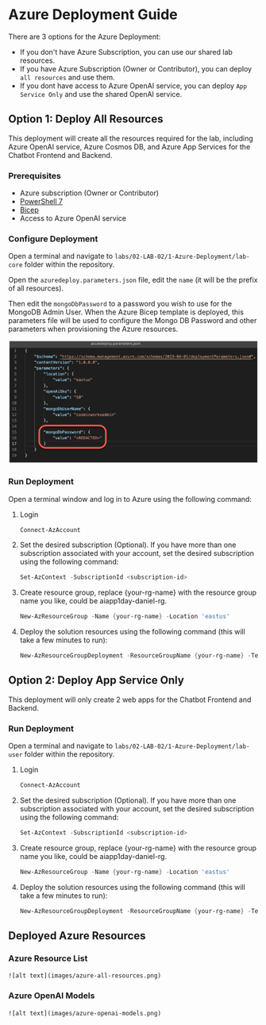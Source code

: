 # Azure Deployment Guide

There are 3 options for the Azure Deployment:

- If you don't have Azure Subscription, you can use our shared lab resources.
- If you have Azure Subscription (Owner or Contributor), you can deploy `all resources` and use them.
- If you dont have access to Azure OpenAI service, you can deploy `App Service Only` and use the shared OpenAI service.

## Option 1: Deploy All Resources

This deployment will create all the resources required for the lab, including Azure OpenAI service, Azure Cosmos DB, and Azure App Services for the Chatbot Frontend and Backend.

### Prerequisites

- Azure subscription (Owner or Contributor)
- [PowerShell 7](https://learn.microsoft.com/en-us/powershell/scripting/install/installing-powershell-on-windows?view=powershell-7.4#installing-the-msi-package)
- [Bicep](https://learn.microsoft.com/en-us/azure/azure-resource-manager/bicep/install)
- Access to Azure OpenAI service

### Configure Deployment

Open a terminal and navigate to `labs/02-LAB-02/1-Azure-Deployment/lab-core` folder within the repository.

Open the `azuredeploy.parameters.json` file, edit the `name` (it will be the prefix of all resources).

Then edit the `mongoDbPassword` to a password you wish to use for the MongoDB Admin User. When the Azure Bicep template is deployed, this parameters file will be used to configure the Mongo DB Password and other parameters when provisioning the Azure resources.

![editing the azuredeploy.parameters.json file with mongoDBPassword parameter highlighted](images/editor-azuredeploy-parameters-json-password.png)

### Run Deployment

Open a terminal window and log in to Azure using the following command:

1. Login

   ```Powershell
   Connect-AzAccount
   ```

2. Set the desired subscription (Optional). If you have more than one subscription associated with your account, set the desired subscription using the following command:

   ```Powershell
   Set-AzContext -SubscriptionId <subscription-id>
   ```

3. Create resource group, replace \{your-rg-name\} with the resource group name you like, could be aiapp1day-daniel-rg.

   ```Powershell
   New-AzResourceGroup -Name {your-rg-name} -Location 'eastus'
   ```

4. Deploy the solution resources using the following command (this will take a few minutes to run):

   ```Powershell
   New-AzResourceGroupDeployment -ResourceGroupName {your-rg-name} -TemplateFile .\azuredeploy.bicep -TemplateParameterFile .\azuredeploy.parameters.json -c
   ```

## Option 2: Deploy App Service Only

This deployment will only create 2 web apps for the Chatbot Frontend and Backend.

### Run Deployment

Open a terminal and navigate to `labs/02-LAB-02/1-Azure-Deployment/lab-user` folder within the repository.

1. Login

   ```Powershell
   Connect-AzAccount
   ```

2. Set the desired subscription (Optional). If you have more than one subscription associated with your account, set the desired subscription using the following command:

   ```Powershell
   Set-AzContext -SubscriptionId <subscription-id>
   ```

3. Create resource group, replace \{your-rg-name\} with the resource group name you like, could be aiapp1day-daniel-rg.

   ```Powershell
   New-AzResourceGroup -Name {your-rg-name} -Location 'eastus'
   ```

4. Deploy the solution resources using the following command (this will take a few minutes to run):

   ```Powershell
   New-AzResourceGroupDeployment -ResourceGroupName {your-rg-name} -TemplateFile .\azuredeploy.bicep -TemplateParameterFile .\azuredeploy.parameters.json -c
   ```

## Deployed Azure Resources

### Azure Resource List

    ![alt text](images/azure-all-resources.png)

### Azure OpenAI Models

    ![alt text](images/azure-openai-models.png)
